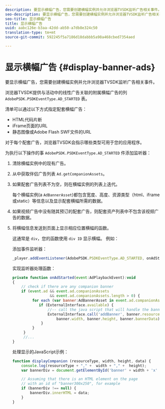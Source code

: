 ```yaml
---
description: 要显示横幅广告，您需要创建横幅实例并允许浏览器TVSDK监听广告相关事件。
seo-description: 要显示横幅广告，您需要创建横幅实例并允许浏览器TVSDK监听广告相关事件。
seo-title: 显示横幅广告
title: 显示横幅广告
uuid: aabc126e-b3aa-42dd-ab50-a7db8e324c50
translation-type: tm+mt
source-git-commit: 592245f5a7186d18dabbb5a98a468cbed7354aed

---
```



# 显示横幅广告 {#display-banner-ads}

要显示横幅广告，您需要创建横幅实例并允许浏览器TVSDK监听广告相关事件。

浏览器TVSDK提供与活动中的线性广告关联的附属横幅广告的列 `AdobePSDK.PSDKEventType.AD_STARTED` 表。

清单可以通过以下方式指定配套横幅广告：

* HTML代码片断
* iFrame页面的URL
* 静态图像或Adobe Flash SWF文件的URL

对于每个配套广告，浏览器TVSDK会指示哪些类型可用于您的应用程序。

为执行以下操作的事 `AdobePSDK.PSDKEventType.AD_STARTED` 件添加监听器：
1. 清除横幅实例中的现有广告。
1. 从中获取伴侣广告列表 `Ad.getCompanionAssets`。
1. 如果配套广告列表不为空，则在横幅实例的列表上迭代。

   每个横幅实例(a `AdBannerAsset`)都包含宽度、高度、资源类型（html、iframe或static）等信息以及显示配套横幅所需的数据。
1. 如果视频广告中没有随其预订的配套广告，则配套资产列表中不包含该视频广告的数据。
1. 将横幅信息发送到页面上显示相应位置横幅的函数。

   这通常是 `div`，您的函数使用 `div ID` 显示横幅。 例如：

   添加事件监听器：

   ```js
   _player.addEventListener(AdobePSDK.PSDKEventType.AD_STARTED, onAdStarted);
   ```

   实现监听器处理函数：

   ```js
   private function onAdStarted(event:AdPlaybackEvent):void 
   { 
       // check if there are any companion banner 
       if (event.ad && event.ad.companionAssets  
                    && event.ad.companionAssets.length > 0) { 
            for each (var banner:AdBannerAsset in event.ad.companionAssets) { 
               if (ExternalInterface.available) { 
                   //-- call the java script that will handle the banner display. 
                   ExternalInterface.call('addBanner', banner.resourceType,  
                       banner.width, banner.height, banner.bannerData); 
                } 
            } 
        }  
        //...        
   }
   ```

   处理显示的JavaScript示例：

   ```js
   function displayCompanion (resourceType, width, height, data) { 
       console.log(resourceType + "," +  width + "," +  height); 
       var bannerDiv = document.getElementById('banner' + width + 'x' + height);  
   
       // Assuming that there is an HTML element on the page  
       // with an id of "banner300x250", for example 
       if (bannerDiv !== null) { 
           bannerDiv.innerHTML = data; 
       } 
   }
   ```

